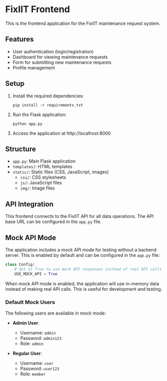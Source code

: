 # FixIIT Frontend

This is the frontend application for the FixIIT maintenance request system.

## Features

- User authentication (login/registration)
- Dashboard for viewing maintenance requests
- Form for submitting new maintenance requests
- Profile management

## Setup

1. Install the required dependencies:
   ```
   pip install -r requirements.txt
   ```

2. Run the Flask application:
   ```
   python app.py
   ```

3. Access the application at http://localhost:8000

## Structure

- `app.py`: Main Flask application
- `templates/`: HTML templates
- `static/`: Static files (CSS, JavaScript, images)
  - `css/`: CSS stylesheets
  - `js/`: JavaScript files
  - `img/`: Image files

## API Integration

This frontend connects to the FixIIT API for all data operations. The API base URL can be configured in the `app.py` file.

## Mock API Mode

The application includes a mock API mode for testing without a backend server. This is enabled by default and can be configured in the `app.py` file:

```python
class Config:
    # Set to True to use mock API responses instead of real API calls
    USE_MOCK_API = True
```

When mock API mode is enabled, the application will use in-memory data instead of making real API calls. This is useful for development and testing.

### Default Mock Users

The following users are available in mock mode:

- **Admin User**:
  - Username: `admin`
  - Password: `admin123`
  - Role: `admin`

- **Regular User**:
  - Username: `user`
  - Password: `user123`
  - Role: `member`